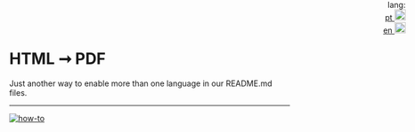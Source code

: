 # HTML ➞ PDF
<div align="right" style="position:absolute;top:0;right:20px;display:flex;flex-direction: column;">
  <span>lang:</span>
  <a href="#">
    pt
    <img width="20px" src="https://flagicons.lipis.dev/flags/4x3/br.svg" />
  </a>
  <a href="#">
    en
    <img width="20px" src="https://flagicons.lipis.dev/flags/4x3/gb.svg" />
  </a>
</div>



Just another way to enable more than one language in our README.md files.

---
[![how-to](https://img.shields.io/badge/how--to-use-blue.svg)](https://github.com/jonatasemidio/multilanguage-readme-pattern/blob/master/STEPS.md)